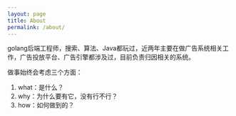 ```yaml
---
layout: page
title: About
permalink: /about/
---
```


golang后端工程师，搜索、算法、Java都玩过，近两年主要在做广告系统相关工作，广告投放平台、广告引擎都涉及过，目前负责归因相关的系统。

做事始终会考虑三个方面：
1. what：是什么？
2. why：为什么要有它，没有行不行？
3. how：如何做到的？